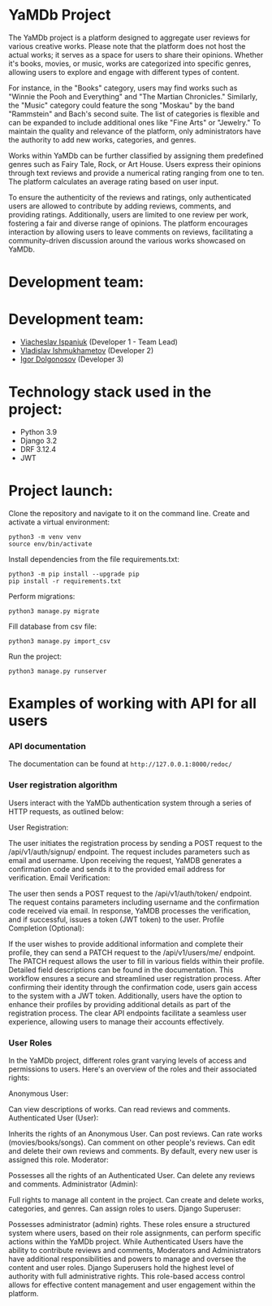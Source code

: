 # YaMDb Project


The YaMDb project is a platform designed to aggregate user reviews for various creative works. Please note that the platform does not host the actual works; it serves as a space for users to share their opinions. Whether it's books, movies, or music, works are categorized into specific genres, allowing users to explore and engage with different types of content.

For instance, in the "Books" category, users may find works such as "Winnie the Pooh and Everything" and "The Martian Chronicles." Similarly, the "Music" category could feature the song "Moskau" by the band "Rammstein" and Bach's second suite. The list of categories is flexible and can be expanded to include additional ones like "Fine Arts" or "Jewelry." To maintain the quality and relevance of the platform, only administrators have the authority to add new works, categories, and genres.

Works within YaMDb can be further classified by assigning them predefined genres such as Fairy Tale, Rock, or Art House. Users express their opinions through text reviews and provide a numerical rating ranging from one to ten. The platform calculates an average rating based on user input.

To ensure the authenticity of the reviews and ratings, only authenticated users are allowed to contribute by adding reviews, comments, and providing ratings. Additionally, users are limited to one review per work, fostering a fair and diverse range of opinions. The platform encourages interaction by allowing users to leave comments on reviews, facilitating a community-driven discussion around the various works showcased on YaMDb.


# Development team:


# Development team:

- [Viacheslav Ispaniuk](https://github.com/Basmelek18) (Developer 1 - Team Lead)
- [Vladislav Ishmukhametov](https://github.com/VladIshmukhametov) (Developer 2)
- [Igor Dolgonosov](https://github.com/Ugar78) (Developer 3) 



# Technology stack used in the project:

- Python 3.9
- Django 3.2
- DRF 3.12.4
- JWT


# Project launch:

Clone the repository and navigate to it on the command line.
Create and activate a virtual environment:
```
python3 -m venv venv
source env/bin/activate
```
Install dependencies from the file requirements.txt:
```
python3 -m pip install --upgrade pip
pip install -r requirements.txt
```
Perform migrations:
```
python3 manage.py migrate
```
Fill database from csv file:
```
python3 manage.py import_csv
```
Run the project:
```
python3 manage.py runserver
```

# Examples of working with API for all users


### API documentation
The documentation can be found at `http://127.0.0.1:8000/redoc/`


### User registration algorithm

Users interact with the YaMDb authentication system through a series of HTTP requests, as outlined below:

User Registration:

The user initiates the registration process by sending a POST request to the /api/v1/auth/signup/ endpoint.
The request includes parameters such as email and username.
Upon receiving the request, YaMDB generates a confirmation code and sends it to the provided email address for verification.
Email Verification:

The user then sends a POST request to the /api/v1/auth/token/ endpoint.
The request contains parameters including username and the confirmation code received via email.
In response, YaMDB processes the verification, and if successful, issues a token (JWT token) to the user.
Profile Completion (Optional):

If the user wishes to provide additional information and complete their profile, they can send a PATCH request to the /api/v1/users/me/ endpoint.
The PATCH request allows the user to fill in various fields within their profile.
Detailed field descriptions can be found in the documentation.
This workflow ensures a secure and streamlined user registration process. After confirming their identity through the confirmation code, users gain access to the system with a JWT token. Additionally, users have the option to enhance their profiles by providing additional details as part of the registration process. The clear API endpoints facilitate a seamless user experience, allowing users to manage their accounts effectively.

### User Roles


In the YaMDb project, different roles grant varying levels of access and permissions to users. Here's an overview of the roles and their associated rights:

Anonymous User:

Can view descriptions of works.
Can read reviews and comments.
Authenticated User (User):

Inherits the rights of an Anonymous User.
Can post reviews.
Can rate works (movies/books/songs).
Can comment on other people's reviews.
Can edit and delete their own reviews and comments.
By default, every new user is assigned this role.
Moderator:

Possesses all the rights of an Authenticated User.
Can delete any reviews and comments.
Administrator (Admin):

Full rights to manage all content in the project.
Can create and delete works, categories, and genres.
Can assign roles to users.
Django Superuser:

Possesses administrator (admin) rights.
These roles ensure a structured system where users, based on their role assignments, can perform specific actions within the YaMDb project. While Authenticated Users have the ability to contribute reviews and comments, Moderators and Administrators have additional responsibilities and powers to manage and oversee the content and user roles. Django Superusers hold the highest level of authority with full administrative rights. This role-based access control allows for effective content management and user engagement within the platform.

